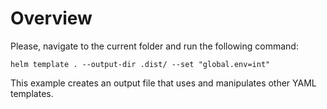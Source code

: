 # Overview

Please, navigate to the current folder and run the following command:

```
helm template . --output-dir .dist/ --set "global.env=int"
```

This example creates an output file that uses and manipulates other YAML templates.